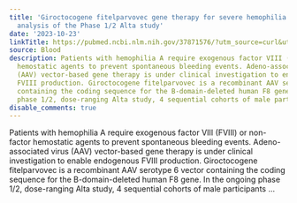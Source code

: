 ```yaml
---
title: 'Giroctocogene fitelparvovec gene therapy for severe hemophilia A: 104-week
  analysis of the Phase 1/2 Alta study'
date: '2023-10-23'
linkTitle: https://pubmed.ncbi.nlm.nih.gov/37871576/?utm_source=curl&utm_medium=rss&utm_campaign=journals&utm_content=7603509&fc=None&ff=20231024180819&v=2.17.9.post6+86293ac
source: Blood
description: Patients with hemophilia A require exogenous factor VIII (FVIII) or non-factor
  hemostatic agents to prevent spontaneous bleeding events. Adeno-associated virus
  (AAV) vector-based gene therapy is under clinical investigation to enable endogenous
  FVIII production. Giroctocogene fitelparvovec is a recombinant AAV serotype 6 vector
  containing the coding sequence for the B-domain-deleted human F8 gene. In the ongoing
  phase 1/2, dose-ranging Alta study, 4 sequential cohorts of male participants ...
disable_comments: true
---
```

Patients with hemophilia A require exogenous factor VIII (FVIII) or non-factor hemostatic agents to prevent spontaneous bleeding events. Adeno-associated virus (AAV) vector-based gene therapy is under clinical investigation to enable endogenous FVIII production. Giroctocogene fitelparvovec is a recombinant AAV serotype 6 vector containing the coding sequence for the B-domain-deleted human F8 gene. In the ongoing phase 1/2, dose-ranging Alta study, 4 sequential cohorts of male participants ...